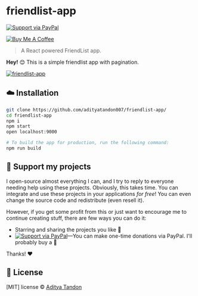 
# friendlist-app

[![Support via PayPal][badge_paypal_donate]][paypal_donations]

<a href="https://paypal.me/adityatandon007" target="_blank"><img src="https://www.buymeacoffee.com/assets/img/custom_images/yellow_img.png" alt="Buy Me A Coffee"></a>

> A React powered FriendList app.

**Hey!** :blush: This is a simple friendlist app with pagination.

[![friendlist-app](https://i.imgur.com/gvuvLpR.png)](https://adityatandon007.github.io/friendlist-app)

## :cloud: Installation

```sh
git clone https://github.com/adityatandon007/friendlist-app/
cd friendlist-app
npm i
npm start
open localhost:9000

# To build the app for production, run the following command:
npm run build
```


## :sparkling_heart: Support my projects

I open-source almost everything I can, and I try to reply to everyone needing help using these projects. Obviously, this takes time. You can integrate and use these projects in your applications *for free*! You can even change the source code and redistribute (even resell it).

However, if you get some profit from this or just want to encourage me to continue creating stuff, there are few ways you can do it:


 - Starring and sharing the projects you like :rocket:
 - [![Support via PayPal][badge_paypal_donate]][paypal_donations]—You can make one-time donations via PayPal. I'll probably buy a :tea:


Thanks! :heart:


## :scroll: License

[MIT] license © [Aditya Tandon][website]

[badge_paypal_donate]: https://cdn.rawgit.com/twolfson/paypal-github-button/1.0.0/dist/button.svg
[paypal_donations]: https://www.paypal.me/adityatandon007
[website]: https://adityatandon007.github.io
